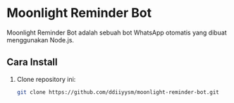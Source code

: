 # Moonlight Reminder Bot

Moonlight Reminder Bot adalah sebuah bot WhatsApp otomatis yang dibuat menggunakan Node.js.

## Cara Install
1. Clone repository ini:
   ```bash
   git clone https://github.com/ddiiyysm/moonlight-reminder-bot.git
